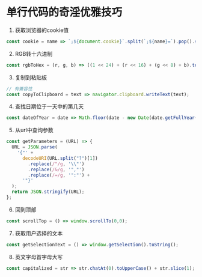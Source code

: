 # 单行代码的奇淫优雅技巧


1. 获取浏览器的cookie值

```JavaScript
const cookie = name => `;${document.cookie}`.split(`;${name}=`).pop().split(`;`).shift();
```

2. RGB转十六进制

```JavaScript
const rgbToHex = (r, g, b) => ((1 << 24) + (r << 16) + (g << 8) + b).toString(16).slice(1);
```

3. 复制到粘贴板

```JavaScript
// 有兼容性
const copyToClipboard = text => navigator.clipboard.writeText(text);
```

4. 查找日期位于一天中的第几天

```JavaScript
const dateOfYear = date => Math.floor(date - new Date(date.getFullYear(), 0, 0) / 1000 / 60 / 60 / 24);
```

5. 从url中查询参数

```JavaScript
const getParameters = (URL) => {
  URL = JSON.parse(
    '{"' +
      decodeURI(URL.split("?")[1])
        .replace(/"/g, '\\"')
        .replace(/&/g, '","')
        .replace(/=/g, '":"') +
      '"}'
  );
  return JSON.stringify(URL);
};
```

6. 回到顶部

```JavaScript
const scrollTop = () => window.scrollTo(0,0);
```

7. 获取用户选择的文本

```JavaScript
const getSelectionText = () => window.getSelection().toString();
```


8. 英文字母首字母大写

```JavaScript
const capitalized = str => str.chatAt(0).toUpperCase() + str.slice(1);
```